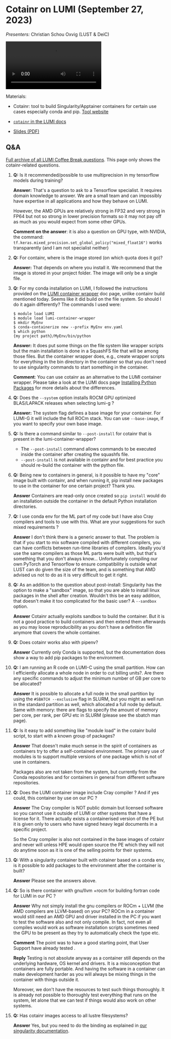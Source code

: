 # Cotainr on LUMI (September 27, 2023)

*Presenters:* Christian Schou Oxvig (LUST & DeiC)

<video src="https://462000265.lumidata.eu/user-coffee-breaks/recordings/20230927-user-coffee-break-cotainr.mp4" controls="controls">
</video>

Materials:

-   Cotainr: tool to build Singularity/Apptainer containers for certain use cases especially conda and pip. 
    [Tool website](https://github.com/DeiC-HPC/cotainr)

-   [`cotainr` in the LUMI docs](https://docs.lumi-supercomputer.eu/software/containers/singularity/#building-containers-using-the-cotainr-tool)

-   [Slides (PDF)](https://462000265.lumidata.eu/user-coffee-breaks/files/20230927-user-coffee-break-cotainr.pdf)


## Q&A

[Full archive of all LUMI Coffee Break questions](https://hackmd.io/@lust/coffeearchive#). This page only shows the 
cotainr-related questions.


1.  **Q:** Is it recommended/possible to use multiprecision in my tensorflow models during training?

    **Answer:** That's a question to ask to a Tensorflow specialist. It requires domain knowledge to answer. We are a small team and can impossibly have expertise in all applications and how they behave on LUMI.
    
    However, the AMD GPUs are relatively strong in FP32 and very strong in FP64 but not so strong in lower precision formats so it may not pay off as much as you would expect from some other GPUs.
    
    **Comment on the answer**: it is also a question on GPU type, with NVIDIA, the command: `tf.keras.mixed_precision.set_global_policy("mixed_float16")` works transparently (and I am not specialist neither)
    
   
2.  **Q:** For containr, where is the image stored (on which quota does it go)?
  
    **Answer:** That depends on where you install it. We recommend that the image is stored in your project folder. The image will only be a single file.
    
3.  **Q:** For my conda installation on LUMI, I followed the instructions provided on the [LUMI container wrapper](https://docs.lumi-supercomputer.eu/software/installing/container-wrapper/) doc page, unlike containr build mentioned today. Seems like it did build on the file system. So should I do it again differently?
    The commands I used were:
    ```
    $ module load LUMI
    $ module load lumi-container-wrapper
    $ mkdir MyEnv
    $ conda-containerize new --prefix MyEnv env.yaml
    $ which python
    {my project path}/MyEnv/bin/python
    ```
    
    **Answer:** It does put some things on the file system like wrapper scripts but the main installation is done in a SquashFS file that will be among those files. But the container wrapper does, e.g., create wrapper scripts for everything in the bin directory in the container so that you don't need to use singularity commands to start something in the container.

    **Comment**: You can use cotainr as an alternative to the LUMI container wrapper. Please take a look at the LUMI docs page [Installing Python Packages](https://docs.lumi-supercomputer.eu/software/installing/python/) for more details about the differences.
    
5.  **Q:** Does the `--system` option installs ROCM GPU optimized BLAS/LAPACK releases when selecting lumi-g ? 

    **Answer:** The system flag defines a base image for your container. For LUMI-G it will include the full ROCm stack. You can use `--base-image`, if you want to specify your own base image. 

6. **Q:** Is there a command similar to `--post-install` for cotainr that is present in the lumi-container-wrapper? 
    - The `--post-install` command allows commands to be executed inside the container after creating the squashfs file.
    - `--post-install` is not available in containr and for best practice you should re-build the container with the python file. 

7.  **Q:** Being new to containers in general, is it possible to have my "core" image built with containr, and when running it, pip install new packages to use in the container for one certain project? Thank you.

    **Answer** Containers are read-only once created so `pip install` would do an installation outside the container in the default Python installation directories.
    
8. **Q:** I use conda env for the ML part of my code but I have also Cray compilers and tools to use with this. What are your suggestions for such mixed requirements ? 

    **Answer** I don't think there is a generic answer to that. The problem is that if you start to mix software compiled with different compilers, you can have conflicts between run-time libraries of compilers. Ideally you'd use the same compilers as those ML parts were built with, but that's something that you don't always know... Unfortunately compiling our own PyTorch and Tensorflow to ensure compatibility is outside what LUST can do given the size of the team, and is something that AMD advised us not to do as it is very difficult to get it right.

9.  **Q:** As an addition to the question about post-install: Singularity has the option to make a "sandbox" image, so that you are able to install linux packages in the shell after creation. Wouldn't this be an easy addition, that doesn't make it too complicated for the basic user? A `--sandbox` option.

    **Answer** Cotainr actually exploits sandbox to build the container. But it is not a good practice to build containers and then extend them afterwards as you may loose reproducibility as you don't have a definition file anymore that covers the whole container.

10. **Q:** Does cotainr works also with pipenv?

    **Answer** Currently only Conda is supported, but the documentation does show a way to add pip packages to the environment.

11. **Q:** I am running an R code on LUMI-C using the small partition. How can I efficiently allocate a whole node in order to cut billing units?. Are there any specific commands to adjust the minimum number of GB per core to be allocated?

    **Answer** It is possible to allocate a full node in the small partition by using the `#SBATCH --exclusive` flag in SLURM, but you might as well run in the standard partition as well, which allocated a full node by default. Same with memory: there are flags to specify the amount of memory per core, per rank, per GPU etc in SLURM (please see the sbatch man page).

12. **Q:** Is it easy to add something like "module load" in the cotainr build script, to start with a known group of packages?

    **Answer** That doesn't make much sense in the spirit of containers as containers try to offer a self-contained environment. The primary use of modules is to support multiple versions of one package which is not of use in containers.
    
    Packages also are not taken from the system, but currently from the Conda repositories and for containers in general from different software repositories.
    

13. **Q:** Does the LUMI container image include Cray compiler ? And if yes could, this container by use on our PC ?

    **Answer** The Cray compiler is NOT public domain but licensed software so you cannot use it outside of LUMI or other systems that have a license for it. There actually exists a containerised version of the PE but it is given only to users who have signed heavy legal documents in a specific project.
    
    So the Cray compiler is also not contained in the base images of cotainr and never will unless HPE would open source the PE which they will not do anytime soon as it is one of the selling points for their systems.

14. **Q:** With a singularity container built with cotainer based on a conda env, is it possible to add packages to the environment after the container is built?

    **Answer** Please see the answers above.

15. **Q:** So is there container with gnu/llvm +rocm for building fortran code for LUMI in our PC ?

    **Answer** Why not simply install the gnu compilers or ROCm + LLVM (the AMD compilers are LLVM-based) on your PC? ROCm in a container would still need an AMD GPU and driver installed in the PC if you want to test the software also and not only compile. In fact, not even all compiles would work as software installation scripts sometimes need the GPU to be present as they try to automatically check the type etc.

    **Comment** The point was to have a good starting point, that User Support have already tested .
    
    **Reply** Testing is not absolute anyway as a container still depends on the underlying hardware, OS kernel and drivers. It is a misconception that containers are fully portable. And having the software in a container can make development harder as you will always be mixing things in the container with things outside it.
    
    Moreover, we don't have the resources to test such things thoroughly. It is already not possible to thoroughly test everything that runs on the system, let alone that we can test if things would also work on other systems.

16. **Q:** Has cotainr images access to all lustre filesystems?
    
    **Answer** Yes, but you need to do the binding as explained in [our singularity documentation](https://docs.lumi-supercomputer.eu/runjobs/scheduled-jobs/container-jobs/#binding-network-file-systems-in-the-container).



